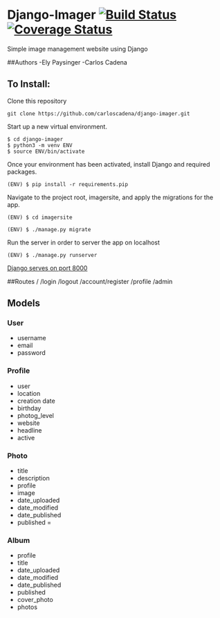 # Django-Imager [![Build Status](https://travis-ci.org/carloscadena/django-imager.svg?branch=master)](https://travis-ci.org/carloscadena/django-imager) [![Coverage Status](https://coveralls.io/repos/github/carloscadena/django-imager/badge.svg?branch=master)](https://coveralls.io/github/carloscadena/django-imager?branch=master)

Simple image management website using Django

##Authors
-Ely Paysinger
-Carlos Cadena

## To Install:
Clone this repository
```
git clone https://github.com/carloscadena/django-imager.git
```
Start up a new virtual environment.
```
$ cd django-imager
$ python3 -m venv ENV
$ source ENV/bin/activate
```
Once your environment has been activated, install Django and required packages.
```
(ENV) $ pip install -r requirements.pip
```
Navigate to the project root, imagersite, and apply the migrations for the app.
```
(ENV) $ cd imagersite

(ENV) $ ./manage.py migrate
```
Run the server in order to server the app on localhost
```
(ENV) $ ./manage.py runserver
```
[Django serves on port 8000](http://localhost:8000)

##Routes
/
/login
/logout
/account/register
/profile
/admin

## Models
### User
- username
- email
- password
### Profile
- user
- location
- creation date
- birthday
- photog_level
- website
- headline
- active
### Photo
- title
- description
- profile
- image
- date_uploaded
- date_modified
- date_published
- published =
### Album
- profile
- title
- date_uploaded
- date_modified
- date_published
- published
- cover_photo
- photos
